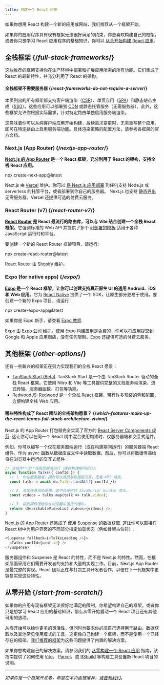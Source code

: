 ```yaml
---
title: 创建一个 React 应用
---
```


<Intro>

如果你想用 React 构建一个新的应用或网站，我们推荐从一个框架开始。

</Intro>

如果你的应用程序具有现有框架无法很好满足的约束，你更喜欢构建自己的框架，或者你只想学习 React 应用程序的基础知识，你可以 [从头开始构建 React 应用](/learn/build-a-react-app-from-scratch)。

## 全栈框架 {/*full-stack-frameworks*/}

这些推荐的框架支持你在生产环境中部署和扩展应用所需的所有功能。它们集成了 React 的最新特性，并充分利用了 React 的架构。

<Note>

#### 全栈框架不需要服务器 {/*react-frameworks-do-not-require-a-server*/}

本页列出的所有框架都支持客户端渲染（[CSR](https://developer.mozilla.org/en-US/docs/Glossary/CSR)）、单页应用（[SPA](https://developer.mozilla.org/en-US/docs/Glossary/SPA)）和静态站点生成（[SSG](https://developer.mozilla.org/en-US/docs/Glossary/SSG)）。这些应用可以部署到 [CDN](https://developer.mozilla.org/en-US/docs/Glossary/CDN) 或静态托管服务（无需服务器）。此外，这些框架允许你根据实际需求，针对特定路由单独启用服务端渲染。

这意味着你可以从纯客户端应用开始构建，后续需求变更时，无需重写整个应用，即可在特定路由上启用服务端功能。具体渲染策略的配置方法，请参考各框架的官方文档。

</Note>

### Next.js (App Router) {/*nextjs-app-router*/}

**[Next.js 的 App Router](https://nextjs.org/docs) 是一个 React 框架，充分利用了 React 的架构，支持全栈 React 应用。**

<TerminalBlock>
npx create-next-app@latest
</TerminalBlock>

Next.js 由 [Vercel](https://vercel.com/) 维护。你可以 [将 Next.js 应用部署](https://nextjs.org/docs/app/building-your-application/deploying) 到任何支持 Node.js 或 serverless 的托管平台，或者部署到你自己的服务器。 Next.js 也支持 [静态导出](https://nextjs.org/docs/app/building-your-application/deploying/static-exports) 无需服务器。Vercel 还提供可选的付费云服务。

### React Router (v7) {/*react-router-v7*/}

**[React Router](https://reactrouter.com/start/framework/installation) 是 React 最流行的路由库，可以与 Vite 结合创建一个全栈 React 框架**。它强调标准的 Web API 并提供了多个 [可部署的模板](https://github.com/remix-run/react-router-templates) 适用于各种 JavaScript 运行时和平台。

要创建一个新的 React Router 框架项目，请运行:

<TerminalBlock>
npx create-react-router@latest
</TerminalBlock>

React Router 由 [Shopify](https://www.shopify.com) 维护。

### Expo (for native apps) {/*expo*/}

**[Expo](https://expo.dev/) 是一个 React 框架，让你可以创建支持真正原生 UI 的通用 Android、iOS 和 Web 应用**。它为 [React Native](https://reactnative.dev/) 提供了一个 SDK，让原生部分更易于使用。要创建一个新的 Expo 项目，请运行：

<TerminalBlock>
npx create-expo-app@latest
</TerminalBlock>

如果你是 Expo 新手，请查看 [Expo 教程](https://docs.expo.dev/tutorial/introduction/).

Expo 由 [Expo 公司](https://expo.dev/about) 维护。使用 Expo 构建应用是免费的，你可以将应用提交到 Google 和 Apple 应用商店，没有任何限制。Expo 还提供可选的付费云服务。


## 其他框架 {/*other-options*/}

还有一些新兴的框架正在努力实现我们的全栈 React 愿景：

- [TanStack Start (Beta)](https://tanstack.com/): TanStack Start 是一个由 TanStack Router 驱动的全栈 React 框架。它使用 Nitro 和 Vite 等工具提供完整的文档服务端渲染、流式传输、服务器函数、打包等功能。
- [RedwoodJS](https://redwoodjs.com/): Redwood 是一个全栈 React 框架，带有许多预装的包和配置，方便构建全栈 Web 应用。

<DeepDive>

#### 哪些特性构成了 React 团队的全栈架构愿景？ {/*which-features-make-up-the-react-teams-full-stack-architecture-vision*/}

Next.js 的 App Router 打包器完全实现了官方的 [React Server Components 规范](https://github.com/reactjs/rfcs/blob/main/text/0188-server-components.md). 这让你可以在同一个 React 树中混合使用构建时、仅服务器端和交互式组件。

例如，你可以编写一个仅在服务器端运行（或在构建期间运行）的服务器端 React 组件，作为 async 函数从数据库或文件中读取数据。然后，你可以将数据传递给将在浏览器中运行的交互式组件：

```js
// 该组件**仅**在服务器端运行（或在构建期间运行）。
async function Talks({ confId }) {
  // 1. 你在服务器端，因此可以直接与数据层交互。无需 API 端点。
  const talks = await db.Talks.findAll({ confId });

  // 2. 添加任意渲染逻辑。这不会使你的 JavaScript bundle 变大。
  const videos = talks.map(talk => talk.video);

  // 3. 将数据传递给将在浏览器中运行的组件。
  return <SearchableVideoList videos={videos} />;
}
```

Next.js 的 App Router 还集成了 [使用 Suspense 的数据获取](/blog/2022/03/29/react-v18#suspense-in-data-frameworks). 这让你可以直接在 React 树中为用户界面的不同部分指定加载状态（例如骨架占位符）：

```js
<Suspense fallback={<TalksLoading />}>
  <Talks confId={conf.id} />
</Suspense>
```

服务器组件和 Suspense 是 React 的特性，而不是 Next.js 的特性。然而，在框架层面采用它们需要开发者的支持和大量的实现工作。目前，Next.js App Router 是最完整的实现。React 团队正在与打包工具开发者合作，以便在下一代框架中更容易实现这些特性。

</DeepDive>

## 从零开始 {/*start-from-scratch*/}

如果你的应用有现有框架无法很好地满足的限制，你希望构建自己的框架，或者你只是想学习 React 应用的基础知识，那么从零开始启动一个 React 项目还有其他可用的选项。

从零开始可以给你更多的灵活性，但同时也要求你必须自己选择用于路由、数据获取以及其他常见使用模式的工具。这更像自己构建一个框架，而不是使用一个已经存在的框架。[我们推荐的框架](#recommended-react-frameworks)为这些问题提供了内置的解决方案。

如果你想构建自己的解决方案，请参阅我们的 [从零构建一个 React 应用](/learn/build-a-react-app-from-scratch) 指南，该指南提供了如何使用 [Vite](https://vite.dev/)， [Parcel](https://parceljs.org/)，或 [RSbuild](https://rsbuild.dev/) 等构建工具设置新 React 项目的说明。

-----

_如果你是一个框架开发者，希望在本页面被推荐，[请告知我们](https://github.com/reactjs/react.dev/issues/new?assignees=&labels=type%3A+framework&projects=&template=3-framework.yml&title=%5BFramework%5D%3A+)。_
